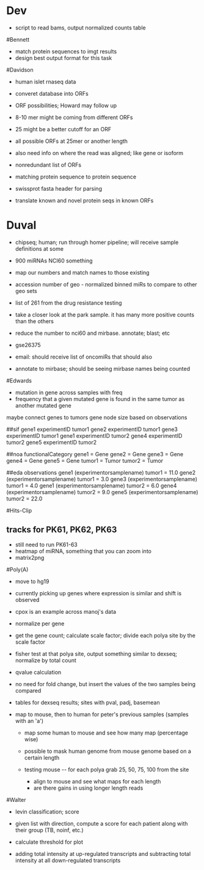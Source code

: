 # Dev

+ script to read bams, output normalized counts table

#Bennett

+ match protein sequences to imgt results
+ design best output format for this task

#Davidson

+ human islet rnaseq data
+ converet database into ORFs
+ ORF possibilities; Howard may follow up
+ 8-10 mer might be coming from different ORFs
+ 25 might be a better cutoff for an ORF
+ all possible ORFs at 25mer or another length
+ also need info on where the read was aligned; like gene or isoform

+ nonredundant list of ORFs
+ matching protein sequence to protein sequence

+ swissprot fasta header for parsing
+ translate known and novel protein seqs in known ORFs

# Duval

+ chipseq; human; run through homer pipeline; will receive sample definitions at some

+ 900 miRNAs NCI60 something
+ map our numbers and match names to those existing
+ accession number of geo - normalized binned miRs to compare to other geo sets
+ list of 261 from the drug resistance testing
+ take a closer look at the park sample. it has many more positive counts than the others
+ reduce the number to nci60 and mirbase. annotate; blast; etc
+ gse26375
+ email: should receive list of oncomiRs that should also
+ annotate to mirbase; should be seeing mirbase names being counted

#Edwards

+ mutation in gene across samples with freq
+ frequency that a given mutated gene is found in the same tumor as another mutated gene

maybe connect genes to tumors
gene node size based on observations

##sif
gene1 experimentID tumor1
gene2 experimentID tumor1
gene3 experimentID tumor1
gene1 experimentID tumor2
gene4 experimentID tumor2
gene5 experimentID tumor2

##noa
functionalCategory
gene1 = Gene
gene2 = Gene
gene3 = Gene
gene4 = Gene
gene5 = Gene
tumor1 = Tumor
tumor2 = Tumor

##eda
observations
gene1 (experimentorsamplename) tumor1 = 11.0
gene2 (experimentorsamplename) tumor1 = 3.0
gene3 (experimentorsamplename) tumor1 = 4.0
gene1 (experimentorsamplename) tumor2 = 6.0
gene4 (experimentorsamplename) tumor2 = 9.0
gene5 (experimentorsamplename) tumor2 = 22.0

#Hits-Clip

## tracks for PK61, PK62, PK63

+ still need to run PK61-63
+ heatmap of miRNA, something that you can zoom into
+ matrix2png

#Poly(A)

+ move to hg19

+ currently picking up genes where expression is similar and shift is observed
+ cpox is an example across manoj's data
+ normalize per gene
+ get the gene count; calculate scale factor; divide each polya site by the scale factor
+ fisher test at that polya site, output something similar to dexseq; normalize by total count
+ qvalue calculation
+ no need for fold change, but insert the values of the two samples being compared

+ tables for dexseq results; sites with pval, padj, basemean

+ map to mouse, then to human for peter's previous samples (samples with an 'a')
    + map some human to mouse and see how many map (percentage wise)
    + possible to mask human genome from mouse genome based on a certain length

    + testing mouse -- for each polya grab 25, 50, 75, 100 from the site
        + align to mouse and see what maps for each length
        + are there gains in using longer length reads

#Walter

+ levin classification; score
+ given list with direction, compute a score for each patient along with their group (TB, noinf, etc.)
+ calculate threshold for plot

+ adding total intensity at up-regulated transcripts and subtracting total intensity at all down-regulated transcripts
